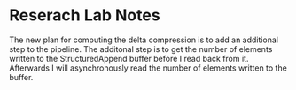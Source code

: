 # Reserach Lab Notes

The new plan for computing the delta compression is to add an additional step to the pipeline. The additonal step is to get the number of elements written to the StructuredAppend buffer before I read back from it. Afterwards I will asynchronously read the number of elements written to the buffer.
